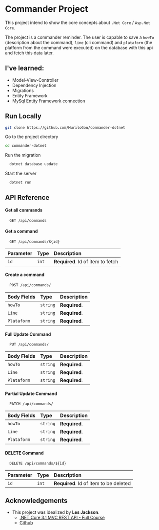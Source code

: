 
# Commander Project

This project intend to show the core concepts about `.Net Core` / `Asp.Net Core`.

The project is a commander reminder. The user is capable to save a `howTo` (description about the command), `line` (cli command) and `plataform` (the platform from the command were executed) on the database with this api and fetch this data later.

## I've learned:

* Model-View-Controller
* Dependency Injection
* Migrations
* Entity Framework
* MySql Entity Framework connection

## Run Locally

```bash
git clone https://github.com/MuriloGon/commander-dotnet
```

Go to the project directory

```bash
cd commander-dotnet
```

Run the migration

```bash
  dotnet database update
```

Start the server

```bash
  dotnet run
```


## API Reference

#### Get all commands

```http
  GET /api/commands
```

#### Get a command

```http
  GET /api/commands/${id}
```

| Parameter | Type     | Description                       |
| :-------- | :------- | :-------------------------------- |
| `id`      | `int` | **Required**. Id of item to fetch |

#### Create a command

```http
  POST /api/commands/
```

| Body Fields | Type     | Description                       |
| :-------- | :------- | :-------------------------------- |
| `howTo`      | `string` | **Required**. |
| `Line`      | `string` | **Required**.  |
| `Plataform`      | `string` | **Required**. |

#### Full Update Command

```http
  PUT /api/commands/
```

| Body Fields | Type     | Description                       |
| :-------- | :------- | :-------------------------------- |
| `howTo`      | `string` | **Required**. |
| `Line`      | `string` | **Required**.  |
| `Plataform`      | `string` | **Required**. |


#### Partial Update Command

```http
  PATCH /api/commands/
```

| Body Fields | Type     | Description                       |
| :-------- | :------- | :-------------------------------- |
| `howTo`      | `string` | **Required**. |
| `Line`      | `string` | **Required**.  |
| `Plataform`      | `string` | **Required**. |


#### DELETE Command

```http
  DELETE /api/commands/${id}
```

| Parameter | Type     | Description                       |
| :-------- | :------- | :-------------------------------- |
| `id`      | `int` | **Required**. Id of item to be deleted|

## Acknowledgements

* This project was idealized by **Les Jackson**.
  * [.NET Core 3.1 MVC REST API - Full Course](https://www.youtube.com/watch?v=fmvcAzHpsk8)
  * [Github](https://github.com/binarythistle)